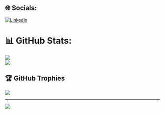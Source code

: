 
## 🌐 Socials:
[![LinkedIn](https://img.shields.io/badge/LinkedIn-%230077B5.svg?logo=linkedin&logoColor=white)](https://linkedin.com/in/ahikmah) 

# 📊 GitHub Stats:
![](https://github-readme-streak-stats.herokuapp.com/?user=ahikmah&theme=dracula&hide_border=false)<br/>
![](https://github-readme-stats.vercel.app/api/top-langs/?username=ahikmah&theme=dracula&hide_border=false&include_all_commits=true&count_private=true&layout=compact)

## 🏆 GitHub Trophies
![](https://github-profile-trophy.vercel.app/?username=ahikmah&theme=dracula&no-frame=true&no-bg=true&margin-w=4)

---
[![](https://visitcount.itsvg.in/api?id=ahikmah&icon=0&color=0)](https://visitcount.itsvg.in)

<!-- Proudly created with GPRM ( https://gprm.itsvg.in ) -->
